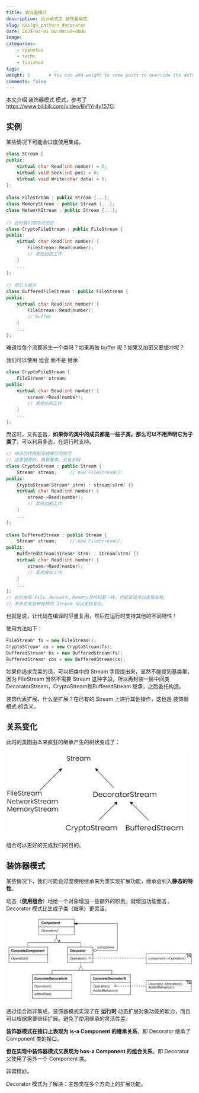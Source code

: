 ```yaml
---
title: 装饰器模式
description: 设计模式之 装饰器模式
slug: design_pattern_decorator
date: 2024-03-01 00:00:00+0000
image: 
categories:
    - cppnotes
    - techs
    - finished
tags: 
weight: 1       # You can add weight to some posts to override the default sorting (date descending)
comments: false
---
```


本文介绍 装饰器模式 模式，参考了 https://www.bilibili.com/video/BV1Yr4y157Ci

## 实例

某些情况下可能会过度使用集成。

```cpp
class Stream {
public:
    virtual char Read(int number) = 0;
    virtual void Seek(int pos) = 0;
    virtual void Write(char data) = 0;
};

class FileStream : public Stream {...};
class MemoryStream : public Stream {...};
class NetworkStream : public Stream {...};

// 此时我们想向流加密
class CryptoFileStream : public FileStream {
public:
    virtual char Read(int number) {
        FileStream::Read(number);
        // 其他加密工作
    }
    ...
};

// 想引入缓冲
class BufferedFileStream : public FileStream {
public:
    virtual char Read(int number) {
        FileStream::Read(number);
        // buffer
    }
    ...
};
```

难道给每个流都派生一个类吗？如果再做 buffer 呢？如果又加密又要缓冲呢？

我们可以使用 组合 而不是 继承

```cpp
class CryptoFileStream {
	FileStream* stream;
public:
    virtual char Read(int number) {
        stream->Read(number);
        // 其他加密工作
    }
    ...
};
```

而这时，又有圣旨，**如果你的类中的成员都是一些子类，那么可以不用声明它为子类了**，可以利用多态，在运行时支持。

```cpp
// 继承的作用是完成接口的规范
// 这里很奇妙，既有基类，又有字段
class CryptoStream : public Stream {
	Stream* stream;		// new FileStream();
public:
    CryptoStream(Stream* strm) : stream(strm) {}
    virtual char Read(int number) {
        stream->Read(number);
        // 其他加密工作
    }
    ...
};

class BufferedStream : public Stream {
	Stream* stream;		// new FileStream();
public:
    BufferedStream(Stream* strm) : stream(strm) {}
    virtual char Read(int number) {
        stream->Read(number);
        // 其他缓存工作
    }
    ...
};
// 此时发现 File、Network、Memory流代码都一样，也就是说可以直接省略。
// 未来也有各种各样的 Stream 可以支持变化。
```

也就是说，让代码在编译时尽量复用，然后在运行时支持其他的不同特性！

使用方法如下：

```cpp
FileStream* fs = new FileStream();
CryptoStream* cs = new CryptoStream(fs);
BufferedStream* bs = new BufferedStream(fs);
BufferedStream* cbs = new BufferedStream(cs);
```

如果你追求完美的话，可以把类中的 Stream 字段提出来，显然不能提到基类里，因为 FileStream 当然不需要 Stream 这种字段，所以再封装一层中间类 DecoratorStream，CryptoStream和BufferedStream 继承，之后委托构造。

装饰代表扩展，什么是扩展？在已有的 Stream 上进行其他操作，这也是 装饰器模式 的含义。

## 关系变化

此时的类图由本来疯狂的继承产生的树状变成了：

![使用装饰器后](decorator_fixed.png)

组合可以更好的完成我们的目的。

## 装饰器模式

某些情况下，我们可能会过度使用继承来为类实现扩展功能，继承会引入**静态的特性**。

动态（**使用组合**）地给一个对象增加一些额外的职责。就增加功能而言，Decorator 模式比生成子类（继承）更灵活。

![装饰器模式结构](image-20240302162442680.png)

通过组合而非集成，装饰器模式实现了在 **运行时** 动态扩展对象功能的能力，而且可以根据需要继续扩展。避免了使用继承的灵活性差。

**装饰器模式在接口上表现为 is-a Component 的继承关系**，即 Decorator 继承了 Component 类的接口。

**但在实现中装饰器模式又表现为 has-a Component 的组合关系**，即 Decorator 又使用了另外一个 Component 类。

非常精妙。

Decorator 模式为了解决：主题类在多个方向上的扩展功能。